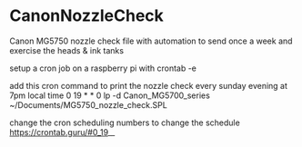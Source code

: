 # CanonNozzleCheck
Canon MG5750 nozzle check file with automation to send once a week and exercise the heads &amp; ink tanks

setup a cron job on a raspberry pi with
crontab -e

add this cron command to print the nozzle check every sunday evening at 7pm local time
0 19 * * 0 lp -d Canon_MG5700_series ~/Documents/MG5750_nozzle_check.SPL

change the cron scheduling numbers to change the schedule
https://crontab.guru/#0_19_*_*
